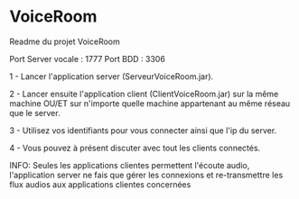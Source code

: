 # VoiceRoom

Readme du projet VoiceRoom

Port Server vocale : 1777
Port BDD           : 3306

1 - Lancer l'application server (ServeurVoiceRoom.jar).

2 - Lancer ensuite l'application client (ClientVoiceRoom.jar) sur la même machine OU/ET sur n'importe quelle machine appartenant au même réseau que le server.

3 - Utilisez vos identifiants pour vous connecter ainsi que l'ip du server.

4 - Vous pouvez à présent discuter avec tout les clients connectés.

INFO: Seules les applications clientes permettent l'écoute audio, l'application server ne fais que gérer les connexions et re-transmettre les flux audios aux applications clientes concernées
